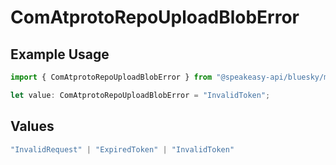 # ComAtprotoRepoUploadBlobError

## Example Usage

```typescript
import { ComAtprotoRepoUploadBlobError } from "@speakeasy-api/bluesky/models/errors";

let value: ComAtprotoRepoUploadBlobError = "InvalidToken";
```

## Values

```typescript
"InvalidRequest" | "ExpiredToken" | "InvalidToken"
```